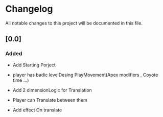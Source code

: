 # Changelog

All notable changes to this project will be documented in this file.


## [0.0]

### Added

- Add Starting Porject 

- player has badic levelDesing PlayMovement(Apex modifiers , Coyote time ...)

- Add 2 dimensionLogic for Translation

- Player can Translate between them 

- Add effect On translate 
